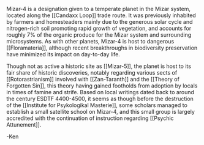 Mizar-4 is a designation given to a temperate planet in the Mizar system, located along the [[Candaxx Loop]] trade route. It was previously inhabited by farmers and homesteaders mainly due to the generous solar cycle and nitrogen-rich soil promoting rapid growth of vegetation, and accounts for roughly 7% of the organic produce for the Mizar system and surrounding microsystems. As with other planets, Mizar-4 is host to dangerous [[Floramateria]], although recent breakthroughs in biodiversity preservation have minimized its impact on day-to-day life. 

Though not as active a historic site as [[Mizar-5]], the planet is host to its fair share of historic discoveries, notably regarding various sects of [[Rotorastrianism]] involved with [[Zan-Taranth]] and the [[Theory of Forgotten Sin]], this theory having gained footholds from adoption by locals in times of famine and strife. Based on local writings dated back to around the century ESDTF 4400-4500, it seems as though before the destruction of the [[Institute for Psykologikal Masterie]], some scholars managed to establish a small satellite school on Mizar-4, and this small group is largely accredited with the continuation of instruction regarding [[Psychic Attunement]]. 

-Ken